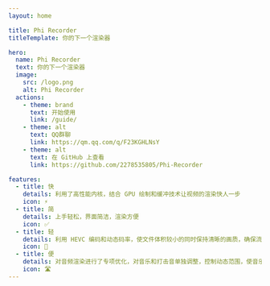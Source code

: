 ```yaml
---
layout: home

title: Phi Recorder
titleTemplate: 你的下一个渲染器

hero:
  name: Phi Recorder
  text: 你的下一个渲染器
  image:
    src: /logo.png
    alt: Phi Recorder
  actions:
    - theme: brand
      text: 开始使用
      link: /guide/
    - theme: alt
      text: QQ群聊
      link: https://qm.qq.com/q/F23KGHLNsY
    - theme: alt
      text: 在 GitHub 上查看
      link: https://github.com/2278535805/Phi-Recorder

features:
  - title: 快
    details: 利用了高性能内核，结合 GPU 绘制和缓冲技术让视频的渲染快人一步
    icon: ⚡
  - title: 简
    details: 上手轻松，界面简洁，渲染方便
    icon: ✅
  - title: 轻
    details: 利用 HEVC 编码和动态码率，使文件体积较小的同时保持清晰的画质，确保流畅预览与分享体验
    icon: 🛫
  - title: 便
    details: 对音频渲染进行了专项优化，对音乐和打击音单独调整，控制动态范围，使音乐在绝大多数情况都可以保持 Hi-Fi 级水准，同时也能保证打击音的清晰
    icon: 🛣️
---
```

